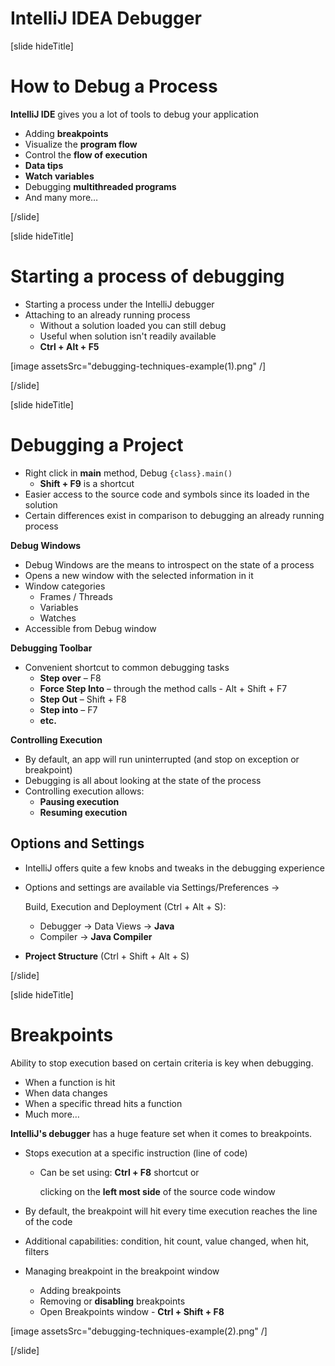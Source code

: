 # IntelliJ IDEA Debugger

[slide hideTitle]

# How to Debug a Process

**IntelliJ IDE** gives you a lot of tools to debug your application
- Adding **breakpoints**
- Visualize the **program flow**
- Control the **flow of execution**
- **Data tips**
- **Watch variables**
- Debugging **multithreaded programs**
- And many more…

[/slide]

[slide hideTitle]

# Starting a process of debugging

- Starting a process under the IntelliJ debugger
- Attaching to an already running process
    - Without a solution loaded you can still debug
    - Useful when solution isn't readily available
    - **Ctrl + Alt + F5**

[image assetsSrc="debugging-techniques-example(1).png" /]


[/slide]


[slide hideTitle]
# Debugging a Project

- Right click in **main** method, Debug `{class}.main()`
    - **Shift + F9** is a shortcut
- Easier access to the source code and symbols since its loaded in the solution
- Certain differences exist in comparison to debugging an already running process

**Debug Windows**

- Debug Windows are the means to introspect on the state of a process
- Opens a new window with the selected information in it
- Window categories
    - Frames / Threads
    - Variables
    - Watches
- Accessible from Debug window

**Debugging Toolbar**

- Convenient shortcut to common debugging tasks
    - **Step over** – F8
    - **Force Step Into** – through the method calls - Alt + Shift + F7
    - **Step Out** – Shift + F8
    - **Step into** – F7
    - **etc.**
    

**Controlling Execution**

- By default, an app will run uninterrupted (and stop on exception or breakpoint)
- Debugging is all about looking at the state of the process
- Controlling execution allows:
    - **Pausing execution**
    - **Resuming execution**

## Options and Settings

- IntelliJ offers quite a few knobs and tweaks in the debugging experience
- Options and settings are available via Settings/Preferences -> 

    Build, Execution and Deployment (Ctrl + Alt + S):

    - Debugger -> Data Views -> **Java**
    - Compiler -> **Java Compiler**
- **Project Structure** (Ctrl + Shift + Alt + S)


[/slide]

[slide hideTitle]

# Breakpoints

Ability to stop execution based on certain criteria is key when debugging.
- When a function is hit
- When data changes
- When a specific thread hits a function
- Much more…

**IntelliJ's debugger** has a huge feature set when it comes to breakpoints.

- Stops execution at a specific instruction (line of code)
    - Can be set using:
      **Ctrl + F8** shortcut or 

      clicking on the **left most side** of the source code window

- By default, the breakpoint will hit every time execution reaches the line of the code
- Additional capabilities: condition, hit count, value changed, when hit, filters
- Managing breakpoint in the breakpoint window
    - Adding breakpoints
    - Removing or **disabling** breakpoints
    - Open Breakpoints window - **Ctrl + Shift + F8**

[image assetsSrc="debugging-techniques-example(2).png" /]

[/slide]